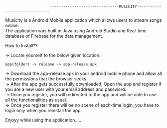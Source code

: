                         -------------------------------MUSICITY-------------------------------

Musicity is a Android Mobile application which allows users to stream songs online.  
The application was built in Java using Android Studio and Real-time database of Firebase for the data management.    

How to Install??    

-> Locate yourself to the below given location:

    app(folder) -> release -> app-release.apk

-> Download the app-release.apk in your android mobile phone and allow all the permissions that the browser seeks.  
-> After the app gets successfully downloaded, Open the app and register if you are a new user with your email address and password.  
-> Once you register, you will redirected to the app and will be able to use all the functionalities as usual.  
-> Once you register there will be no scene of each-time login, you have to login only when you reinstall the app.      


Enjoyy while using the application.....
